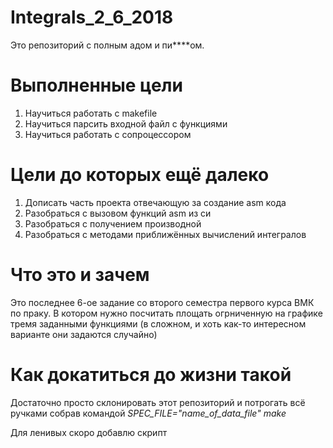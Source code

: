 # Integrals_2_6_2018


Это репозиторий с полным адом и пи\*\*\*\*ом. 

# Выполненные цели
1. Научиться работать с makefile
2. Научиться парсить входной файл с функциями
3. Научиться работать с сопроцессором

# Цели до которых ещё далеко
1. Дописать часть проекта отвечающую за создание asm кода
2. Разобраться с вызовом функций asm из си
3. Разобраться с получением производной
4. Разобраться с методами приближённых вычислений интегралов

# Что это и зачем
Это последнее 6-ое задание со второго семестра первого курса ВМК по праку. В котором нужно посчитать площать огрниченную на графике тремя заданными функциями (в сложном, и хоть как-то интересном варианте они задаются случайно)

# Как докатиться до жизни такой
Достаточно просто склонировать этот репозиторий и потрогать всё ручками собрав командой 
*SPEC_FILE="name_of_data_file" make*

Для ленивых скоро добавлю скрипт
